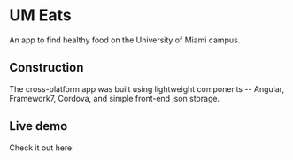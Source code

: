 # UM Eats
An app to find healthy food on the University of Miami campus.

## Construction

The cross-platform app was built using lightweight components -- Angular, Framework7, Cordova, and simple front-end json storage.

## Live demo

Check it out here: 
